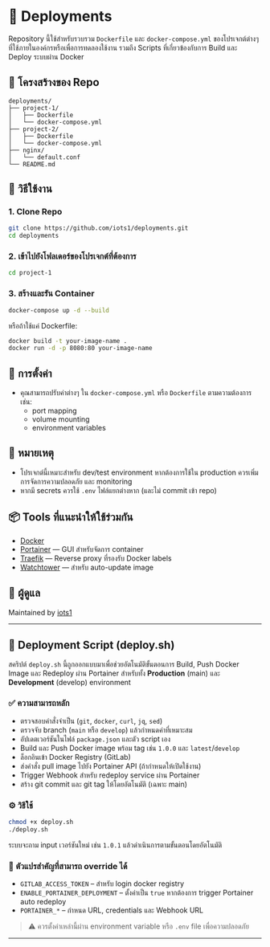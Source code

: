 # 🐳 Deployments

Repository นี้ใช้สำหรับรวบรวม `Dockerfile` และ `docker-compose.yml` ของโปรเจกต์ต่างๆ ที่ใช้ภายในองค์กรหรือเพื่อการทดลองใช้งาน รวมถึง Scripts ที่เกี่ยวข้องกับการ Build และ Deploy ระบบผ่าน Docker

## 📁 โครงสร้างของ Repo

```
deployments/
├── project-1/
│   ├── Dockerfile
│   └── docker-compose.yml
├── project-2/
│   ├── Dockerfile
│   └── docker-compose.yml
├── nginx/
│   └── default.conf
└── README.md
```

## 🚀 วิธีใช้งาน

### 1. Clone Repo

```bash
git clone https://github.com/iots1/deployments.git
cd deployments
```

### 2. เข้าไปยังโฟลเดอร์ของโปรเจกต์ที่ต้องการ

```bash
cd project-1
```

### 3. สร้างและรัน Container

```bash
docker-compose up -d --build
```

หรือถ้าใช้แค่ Dockerfile:

```bash
docker build -t your-image-name .
docker run -d -p 8080:80 your-image-name
```

## 🔧 การตั้งค่า

- คุณสามารถปรับค่าต่างๆ ใน `docker-compose.yml` หรือ `Dockerfile` ตามความต้องการ เช่น:
  - port mapping
  - volume mounting
  - environment variables

## 📝 หมายเหตุ

- โปรเจกต์นี้เหมาะสำหรับ dev/test environment หากต้องการใช้ใน production ควรเพิ่มการจัดการความปลอดภัย และ monitoring
- หากมี secrets ควรใช้ `.env` ไฟล์แยกต่างหาก (และไม่ commit เข้า repo)

## 📦 Tools ที่แนะนำให้ใช้ร่วมกัน

- [Docker](https://www.docker.com/)
- [Portainer](https://www.portainer.io/) — GUI สำหรับจัดการ container
- [Traefik](https://traefik.io/) — Reverse proxy ที่รองรับ Docker labels
- [Watchtower](https://containrrr.dev/watchtower/) — สำหรับ auto-update image

## 👤 ผู้ดูแล

Maintained by [iots1](https://github.com/iots1)

---

## 🔁 Deployment Script (deploy.sh)

สคริปต์ `deploy.sh` นี้ถูกออกแบบมาเพื่อช่วยอัตโนมัติขั้นตอนการ Build, Push Docker Image และ Redeploy ผ่าน Portainer สำหรับทั้ง **Production** (main) และ **Development** (develop) environment

### ✅ ความสามารถหลัก

- ตรวจสอบคำสั่งจำเป็น (`git`, `docker`, `curl`, `jq`, `sed`)
- ตรวจจับ branch (`main` หรือ `develop`) แล้วกำหนดค่าที่เหมาะสม
- อัปเดตเวอร์ชันในไฟล์ `package.json` และตัว script เอง
- Build และ Push Docker image พร้อม tag เช่น `1.0.0` และ `latest`/`develop`
- ล็อกอินเข้า Docker Registry (GitLab)
- ส่งคำสั่ง pull image ไปยัง Portainer API (ถ้ากำหนดให้เปิดใช้งาน)
- Trigger Webhook สำหรับ redeploy service ผ่าน Portainer
- สร้าง git commit และ git tag ให้โดยอัตโนมัติ (เฉพาะ main)

### ⚙️ วิธีใช้

```bash
chmod +x deploy.sh
./deploy.sh
```

ระบบจะถาม input เวอร์ชันใหม่ เช่น `1.0.1` แล้วดำเนินการตามขั้นตอนโดยอัตโนมัติ

### 🔐 ตัวแปรสำคัญที่สามารถ override ได้

- `GITLAB_ACCESS_TOKEN` – สำหรับ login docker registry
- `ENABLE_PORTAINER_DEPLOYMENT` – ตั้งค่าเป็น `true` หากต้องการ trigger Portainer auto redeploy
- `PORTAINER_*` – กำหนด URL, credentials และ Webhook URL

> ⚠️ ควรตั้งค่าเหล่านี้ผ่าน environment variable หรือ `.env` file เพื่อความปลอดภัย

---
